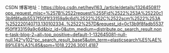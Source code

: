 CSDN 博客地址：https://blog.csdn.net/heyl163_/article/details/132645081?ops_request_misc=%257B%2522request%255Fid%2522%253A%25220c13b9f8fadb5537f50f1f33159a9c6d%2522%252C%2522scm%2522%253A%252220140713.130102334..%2522%257D&request_id=0c13b9f8fadb5537f50f1f33159a9c6d&biz_id=0&utm_medium=distribute.pc_search_result.none-task-blog-2~all~top_positive~default-1-132645081-null-null.142^v102^pc_search_result_base5&utm_term=elasticsearch%E5%AE%89%E8%A3%85&spm=1018.2226.3001.4187